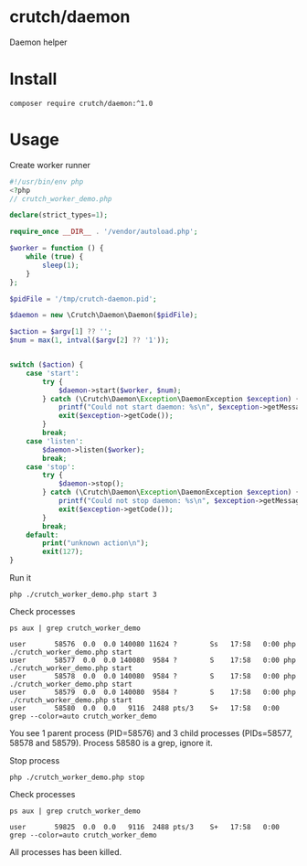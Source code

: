 # crutch/daemon

Daemon helper

# Install

```shell
composer require crutch/daemon:^1.0
```

# Usage

Create worker runner

```php
#!/usr/bin/env php
<?php
// crutch_worker_demo.php

declare(strict_types=1);

require_once __DIR__ . '/vendor/autoload.php';

$worker = function () {
    while (true) {
        sleep(1);
    }
};

$pidFile = '/tmp/crutch-daemon.pid';

$daemon = new \Crutch\Daemon\Daemon($pidFile);

$action = $argv[1] ?? '';
$num = max(1, intval($argv[2] ?? '1'));


switch ($action) {
    case 'start':
        try {
            $daemon->start($worker, $num);
        } catch (\Crutch\Daemon\Exception\DaemonException $exception) {
            printf("Could not start daemon: %s\n", $exception->getMessage());
            exit($exception->getCode());
        }
        break;
    case 'listen':
        $daemon->listen($worker);
        break;
    case 'stop':
        try {
            $daemon->stop();
        } catch (\Crutch\Daemon\Exception\DaemonException $exception) {
            printf("Could not stop daemon: %s\n", $exception->getMessage());
            exit($exception->getCode());
        }
        break;
    default:
        print("unknown action\n");
        exit(127);
}

```

Run it

```shell
php ./crutch_worker_demo.php start 3
```

Check processes
```shell
ps aux | grep crutch_worker_demo
```

```text
user       58576  0.0  0.0 140080 11624 ?        Ss   17:58   0:00 php ./crutch_worker_demo.php start
user       58577  0.0  0.0 140080  9584 ?        S    17:58   0:00 php ./crutch_worker_demo.php start
user       58578  0.0  0.0 140080  9584 ?        S    17:58   0:00 php ./crutch_worker_demo.php start
user       58579  0.0  0.0 140080  9584 ?        S    17:58   0:00 php ./crutch_worker_demo.php start
user       58580  0.0  0.0   9116  2488 pts/3    S+   17:58   0:00 grep --color=auto crutch_worker_demo
```

You see 1 parent process (PID=58576) and 3 child processes (PIDs=58577, 58578 and 58579).
Process 58580 is a grep, ignore it.

Stop process


```shell
php ./crutch_worker_demo.php stop
```

Check processes
```shell
ps aux | grep crutch_worker_demo
```

```text
user       59825  0.0  0.0   9116  2488 pts/3    S+   17:58   0:00 grep --color=auto crutch_worker_demo
```

All processes has been killed.